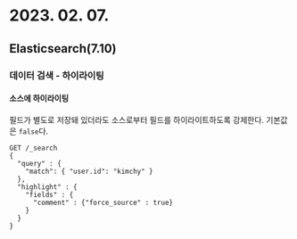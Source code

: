 # 2023. 02. 07.

## Elasticsearch(7.10)

### 데이터 검색 - 하이라이팅

#### 소스에 하이라이팅

필드가 별도로 저장돼 있더라도 소스로부터 필드를 하이라이트하도록 강제한다. 기본값은 `false`다.

```http
GET /_search
{
  "query" : {
    "match": { "user.id": "kimchy" }
  },
  "highlight" : {
    "fields" : {
      "comment" : {"force_source" : true}
    }
  }
}
```



